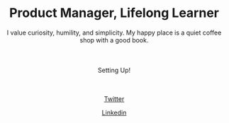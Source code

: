 <h1 align="center"> Product Manager, Lifelong Learner </h1>

<div align="center">I value curiosity, humility, and simplicity. My happy place is a quiet coffee shop with a good book.</div>
<br><br><br> 

<div align="center">Setting Up!<br><br><br> </div>
<div align="center">
     
[Twitter](https://twitter.com/ithinkmfallin) 

[Linkedin](https://www.linkedin.com/in/bhushan24/) 

</div>
